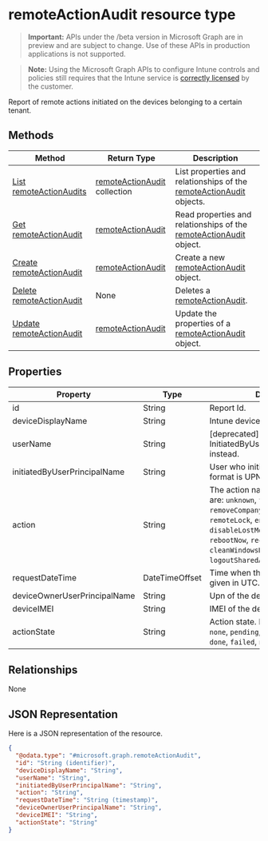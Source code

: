 ﻿# remoteActionAudit resource type

> **Important:** APIs under the /beta version in Microsoft Graph are in preview and are subject to change. Use of these APIs in production applications is not supported.

> **Note:** Using the Microsoft Graph APIs to configure Intune controls and policies still requires that the Intune service is [correctly licensed](https://go.microsoft.com/fwlink/?linkid=839381) by the customer.

Report of remote actions initiated on the devices belonging to a certain tenant.
## Methods
|Method|Return Type|Description|
|---|---|---|
|[List remoteActionAudits](../api/intune_devices_remoteactionaudit_list.md)|[remoteActionAudit](../resources/intune_devices_remoteactionaudit.md) collection|List properties and relationships of the [remoteActionAudit](../resources/intune_devices_remoteactionaudit.md) objects.|
|[Get remoteActionAudit](../api/intune_devices_remoteactionaudit_get.md)|[remoteActionAudit](../resources/intune_devices_remoteactionaudit.md)|Read properties and relationships of the [remoteActionAudit](../resources/intune_devices_remoteactionaudit.md) object.|
|[Create remoteActionAudit](../api/intune_devices_remoteactionaudit_create.md)|[remoteActionAudit](../resources/intune_devices_remoteactionaudit.md)|Create a new [remoteActionAudit](../resources/intune_devices_remoteactionaudit.md) object.|
|[Delete remoteActionAudit](../api/intune_devices_remoteactionaudit_delete.md)|None|Deletes a [remoteActionAudit](../resources/intune_devices_remoteactionaudit.md).|
|[Update remoteActionAudit](../api/intune_devices_remoteactionaudit_update.md)|[remoteActionAudit](../resources/intune_devices_remoteactionaudit.md)|Update the properties of a [remoteActionAudit](../resources/intune_devices_remoteactionaudit.md) object.|

## Properties
|Property|Type|Description|
|---|---|---|
|id|String|Report Id.|
|deviceDisplayName|String|Intune device name.|
|userName|String|\[deprecated\] Please use InitiatedByUserPrincipalName instead.|
|initiatedByUserPrincipalName|String|User who initiated the device action, format is UPN.|
|action|String|The action name. Possible values are: `unknown`, `factoryReset`, `removeCompanyData`, `resetPasscode`, `remoteLock`, `enableLostMode`, `disableLostMode`, `locateDevice`, `rebootNow`, `recoverPasscode`, `cleanWindowsDevice`, `logoutSharedAppleDeviceActiveUser`.|
|requestDateTime|DateTimeOffset|Time when the action was issued, given in UTC.|
|deviceOwnerUserPrincipalName|String|Upn of the device owner.|
|deviceIMEI|String|IMEI of the device.|
|actionState|String|Action state. Possible values are: `none`, `pending`, `canceled`, `active`, `done`, `failed`, `notSupported`.|

## Relationships
None
## JSON Representation
Here is a JSON representation of the resource.
<!-- {
  "blockType": "resource",
  "keyProperty": "id",
  "@odata.type": "microsoft.graph.remoteActionAudit"
}
-->
```json
{
  "@odata.type": "#microsoft.graph.remoteActionAudit",
  "id": "String (identifier)",
  "deviceDisplayName": "String",
  "userName": "String",
  "initiatedByUserPrincipalName": "String",
  "action": "String",
  "requestDateTime": "String (timestamp)",
  "deviceOwnerUserPrincipalName": "String",
  "deviceIMEI": "String",
  "actionState": "String"
}
```



